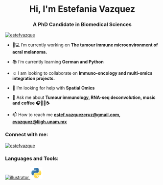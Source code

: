<h1 align="center">Hi, I'm Estefania Vazquez</h1>
<h3 align="center">A PhD Candidate in Biomedical Sciences</h3>

<p align="left"> <a href="https://twitter.com/estefvazque" target="blank"><img src="https://img.shields.io/twitter/follow/estefvazque?logo=twitter&style=for-the-badge" alt="estefvazque" /></a> </p>

- 🔬💻 I’m currently working on **The tumour immune microenvironment of acral melanoma.**

- 📚 I’m currently learning **German and Python**

- ☺︎ I am looking to collaborate on **Immuno-oncology and multi-omics integration projects.**

- 📎 I’m looking for help with **Spatial Omics**

- 💬 Ask me about **Tumour immunology, RNA-seq deconvolution, music and coffee 🎧🎸🎶☕**

- 📫 How to reach me **estef.vazquezcruz@gmail.com, evazquez@liigh.unam.mx**

<h3 align="left">Connect with me:</h3>
<p align="left">
<a href="https://twitter.com/estefvazque" target="blank"><img align="center" src="https://raw.githubusercontent.com/rahuldkjain/github-profile-readme-generator/master/src/images/icons/Social/twitter.svg" alt="estefvazque" height="30" width="40" /></a>
</p>

<h3 align="left">Languages and Tools:</h3>
<p align="left"> <a href="https://www.adobe.com/in/products/illustrator.html" target="_blank" rel="noreferrer"> <img src="https://www.vectorlogo.zone/logos/adobe_illustrator/adobe_illustrator-icon.svg" alt="illustrator" width="40" height="40"/> </a> <a href="https://www.python.org" target="_blank" rel="noreferrer"> <img src="https://raw.githubusercontent.com/devicons/devicon/master/icons/python/python-original.svg" alt="python" width="40" height="40"/> </a> </p>

